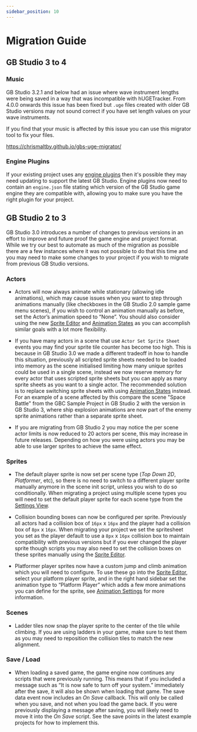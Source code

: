 ```yaml
---
sidebar_position: 10
---
```


# Migration Guide

## GB Studio 3 to 4

### Music

GB Studio 3.2.1 and below had an issue where wave instrument lengths were being saved in a way that was incompatible with hUGETracker. From 4.0.0 onwards this issue has been fixed but `.uge` files created with older GB Studio versions may not sound correct if you have set length values on your wave instruments.

If you find that your music is affected by this issue you can use this migrator tool to fix your files.

https://chrismaltby.github.io/gbs-uge-migrator/

### Engine Plugins

If your existing project uses any [engine plugins](/docs/extending-gbstudio/plugins#engine-plugins) then it's possible they may need updating to support the latest GB Studio. Engine plugins now need to contain an `engine.json` file stating which version of the GB Studio game engine they are compatible with, allowing you to make sure you have the right plugin for your project.

## GB Studio 2 to 3

GB Studio 3.0 introduces a number of changes to previous versions in an effort to improve and future proof the game engine and project format. While we try our best to automate as much of the migration as possible there are a few instances where it was not possible to do that this time and you may need to make some changes to your project if you wish to migrate from previous GB Studio versions.

### Actors

- Actors will now always animate while stationary (allowing idle animations), which may cause issues when you want to step through animations manually (like checkboxes in the GB Studio 2.0 sample game menu scenes), if you wish to control an animation manually as before, set the Actor’s animation speed to “None”. You should also consider using the new [Sprite Editor](/docs/assets/sprites/#sprite-editor) and [Animation States](/docs/assets/sprites/#animation-states) as you can accomplish similar goals with a lot more flexibility.

- If you have many actors in a scene that use `Actor Set Sprite Sheet` events you may find your sprite tile counter has become too high. This is because in GB Studio 3.0 we made a different tradeoff in how to handle this situation, previously all scripted sprite sheets needed to be loaded into memory as the scene initialised limiting how many unique sprites could be used in a single scene, instead we now reserve memory for every actor that uses scripted sprite sheets but you can apply as many sprite sheets as you want to a single actor. The recommended solution is to replace switching sprite sheets with using [Animation States](/docs/assets/sprites/#animation-states) instead. For an example of a scene affected by this compare the scene "Space Battle" from the GBC Sample Project in GB Studio 2 with the version in GB Studio 3, where ship explosion animations are now part of the enemy sprite animations rather than a separate sprite sheet.

- If you are migrating from GB Studio 2 you may notice the per scene actor limits is now reduced to 20 actors per scene, this may increase in future releases. Depending on how you were using actors you may be able to use larger sprites to achieve the same effect.

### Sprites

- The default player sprite is now set per scene type (_Top Down 2D_, _Platformer_, etc), so there is no need to switch to a different player sprite manually anymore in the scene init script, unless you wish to do so conditionally. When migrating a project using multiple scene types you will need to set the default player sprite for each scene type from the [Settings View](/docs/settings/#default-player-sprites).

- Collision bounding boxes can now be configured per sprite. Previously all actors had a collision box of `16px` x `16px` and the player had a collision box of `8px` x `16px`. When migrating your project we set the spritesheet you set as the player default to use a `8px` x `16px` collision box to maintain compatibility with previous versions but if you ever changed the player sprite though scripts you may also need to set the collision boxes on these sprites manually using the [Sprite Editor](/docs/assets/sprites/#sprite-editor).

- Platformer player sprites now have a custom jump and climb animation which you will need to configure. To use these go into the [Sprite Editor](/docs/assets/sprites/#sprite-editor), select your platform player sprite, and in the right hand sidebar set the animation type to “Platform Player” which adds a few more animations you can define for the sprite, see [Animation Settings](/docs/assets/sprites/#animation-settings) for more information.

### Scenes

- Ladder tiles now snap the player sprite to the center of the tile while climbing. If you are using ladders in your game, make sure to test them as you may need to reposition the collision tiles to match the new alignment.

### Save / Load

- When loading a saved game, the game engine now continues any scripts that were previously running. This means that if you included a message such as “It is now safe to turn off your system.” immediately after the save, it will also be shown when loading that game. The save data event now includes an _On Save_ callback. This will only be called when you save, and not when you load the game back. If you were previously displaying a message after saving, you will likely need to move it into the _On Save_ script. See the save points in the latest example projects for how to implement this.
